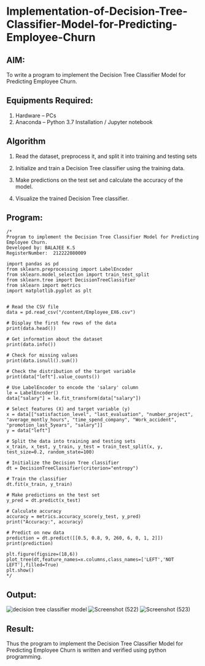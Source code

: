# Implementation-of-Decision-Tree-Classifier-Model-for-Predicting-Employee-Churn

## AIM:
To write a program to implement the Decision Tree Classifier Model for Predicting Employee Churn.

## Equipments Required:
1. Hardware – PCs
2. Anaconda – Python 3.7 Installation / Jupyter notebook

## Algorithm
1. Read the dataset, preprocess it, and split it into training and testing sets
   
2. Initialize and train a Decision Tree classifier using the training data.

3. Make predictions on the test set and calculate the accuracy of the model.

4. Visualize the trained Decision Tree classifier.






## Program:
```
/*
Program to implement the Decision Tree Classifier Model for Predicting Employee Churn.
Developed by: BALAJEE K.S
RegisterNumber:  212222080009

import pandas as pd
from sklearn.preprocessing import LabelEncoder
from sklearn.model_selection import train_test_split
from sklearn.tree import DecisionTreeClassifier
from sklearn import metrics
import matplotlib.pyplot as plt


# Read the CSV file
data = pd.read_csv("/content/Employee_EX6.csv")

# Display the first few rows of the data
print(data.head())

# Get information about the dataset
print(data.info())

# Check for missing values
print(data.isnull().sum())

# Check the distribution of the target variable
print(data["left"].value_counts())

# Use LabelEncoder to encode the 'salary' column
le = LabelEncoder()
data["salary"] = le.fit_transform(data["salary"])

# Select features (X) and target variable (y)
x = data[["satisfaction_level", "last_evaluation", "number_project", "average_montly_hours", "time_spend_company", "Work_accident", "promotion_last_5years", "salary"]]
y = data["left"]

# Split the data into training and testing sets
x_train, x_test, y_train, y_test = train_test_split(x, y, test_size=0.2, random_state=100)

# Initialize the Decision Tree classifier
dt = DecisionTreeClassifier(criterion="entropy")

# Train the classifier
dt.fit(x_train, y_train)

# Make predictions on the test set
y_pred = dt.predict(x_test)

# Calculate accuracy
accuracy = metrics.accuracy_score(y_test, y_pred)
print("Accuracy:", accuracy)

# Predict on new data
prediction = dt.predict([[0.5, 0.8, 9, 260, 6, 0, 1, 2]])
print(prediction)

plt.figure(figsize=(18,6))
plot_tree(dt,feature_names=x.columns,class_names=['LEFT','NOT LEFT'],filled=True)
plt.show()
*/
```

## Output:
![decision tree classifier model](sam.png)
![Screenshot (522)](https://github.com/balajeeakm/Implementation-of-Decision-Tree-Classifier-Model-for-Predicting-Employee-Churn/assets/131589871/cf483f68-9bf9-4919-808f-9f466fab7316)
![Screenshot (523)](https://github.com/balajeeakm/Implementation-of-Decision-Tree-Classifier-Model-for-Predicting-Employee-Churn/assets/131589871/5031b24c-0448-4420-a781-71f9ab63b5bb)




## Result:
Thus the program to implement the  Decision Tree Classifier Model for Predicting Employee Churn is written and verified using python programming.

